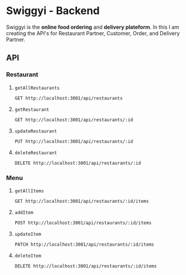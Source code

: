 # Swiggyi - Backend

<p>Swiggyi is the <b>online food ordering</b> and <b>delivery plateform</b>. In this I am creating the API's for Restaurant Partner, Customer, Order, and Delivery Partner.</p>

## API

### Restaurant

<ol>
  <li>
    <code>getAllRestaurants</code>

    GET http://localhost:3001/api/restaurants 
  </li>

  <li>
    <code>getRestaurant</code><br>

    GET http://localhost:3001/api/restaurants/:id  
  </li>

  <li>
    <code>updateRestaurant</code>
    
    PUT http://localhost:3001/api/restaurants/:id 
  </li>

  <li>
    <code>deleteRestaurant</code>
    
    DELETE http://localhost:3001/api/restaurants/:id 
  </li>
</ol>


### Menu

<ol>
  <li>
    <code>getAllItems</code>

    GET http://localhost:3001/api/restaurants/:id/items
  </li>

  <li>
    <code>addItem</code><br>

    POST http://localhost:3001/api/restaurants/:id/items 
  </li>

  <li>
    <code>updateItem</code>

    PATCH http://localhost:3001/api/restaurants/:id/items
  </li>

  <li>
    <code>deleteItem</code><br>

    DELETE http://localhost:3001/api/restaurants/:id/items 
  </li>

</ol>